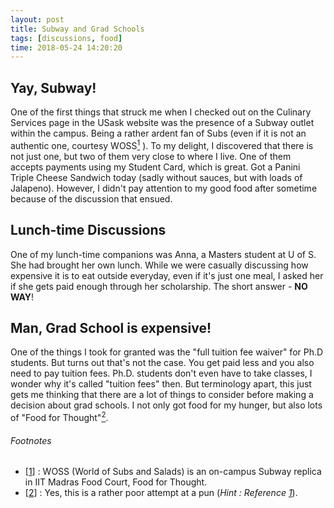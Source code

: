 ```yaml
---
layout: post
title: Subway and Grad Schools
tags: [discussions, food]
time: 2018-05-24 14:20:20
---
```


## Yay, Subway!

One of the first things that struck me when I checked out on the Culinary Services page in the USask website was the presence of a Subway outlet within the campus. Being a rather ardent fan of Subs (even if it is not an authentic one, courtesy WOSS<a href="#note1" id="note1ref"><sup>1</sup></a> ). To my delight, I discovered that there is not just one, but two of them very close to where I live. <!--more--> One of them accepts payments using my Student Card, which is great. Got a Panini Triple Cheese Sandwich today (sadly without sauces, but with loads of Jalapeno). However, I didn't pay attention to my good food after sometime because of the discussion that ensued.

## Lunch-time Discussions

One of my lunch-time companions was Anna, a Masters student at U of S. She had brought her own lunch. While we were casually discussing how expensive it is to eat outside everyday, even if it's just one meal, I asked her if she gets paid enough through her scholarship. The short answer - **NO WAY**!

## Man, Grad School is expensive!

One of the things I took for granted was the "full tuition fee waiver" for Ph.D students. But turns out that's not the case. You get paid less and you also need to pay tuition fees. Ph.D. students don't even have to take classes, I wonder why it's called "tuition fees" then. But terminology apart, this just gets me thinking that there are a lot of things to consider before making a decision about grad schools. I not only got food for my hunger, but also lots of "Food for Thought"<a href="#note2" id="note2ref"><sup>2</sup></a>.

###### Footnotes
* [<a id="note1" href="#note1ref">1</a>] : WOSS (World of Subs and Salads) is an on-campus Subway replica in IIT Madras Food Court, Food for Thought.
* [<a id="note2" href="#note2ref">2</a>] : Yes, this is a rather poor attempt at a pun (_Hint : Reference <a href="#note1">1</a>_).